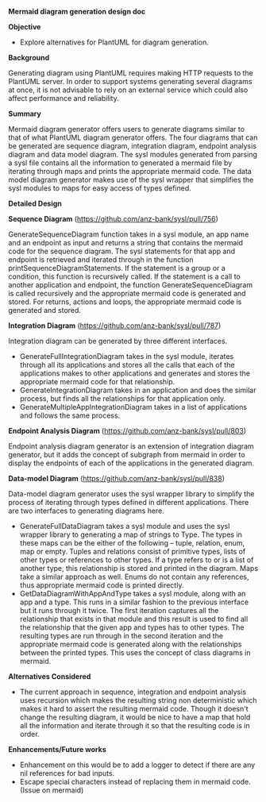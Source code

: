 **Mermaid diagram generation design doc**

**Objective**

- Explore alternatives for PlantUML for diagram generation.

**Background**

Generating diagram using PlantUML requires making HTTP requests to the PlantUML server. In order to support systems generating several diagrams at once, it is not advisable to rely on an external service which could also affect performance and reliability.

**Summary**

Mermaid diagram generator offers users to generate diagrams similar to that of what PlantUML diagram generator offers. The four diagrams that can be generated are sequence diagram, integration diagram, endpoint analysis diagram and data model diagram. The sysl modules generated from parsing a sysl file contains all the information to generated a mermaid file by iterating through maps and prints the appropriate mermaid code. The data model diagram generator makes use of the sysl wrapper that simplifies the sysl modules to maps for easy access of types defined.

**Detailed Design**

**Sequence Diagram** (https://github.com/anz-bank/sysl/pull/756)

GenerateSequenceDiagram function takes in a sysl module, an app name and an endpoint as input and returns a string that contains the mermaid code for the sequence diagram. The sysl statements for that app and endpoint is retrieved and iterated through in the function printSequenceDiagramStatements. If the statement is a group or a condition, this function is recursively called. If the statement is a call to another application and endpoint, the function GenerateSequenceDiagram is called recursively and the appropriate mermaid code is generated and stored. For returns, actions and loops, the appropriate mermaid code is generated and stored.

**Integration Diagram** (https://github.com/anz-bank/sysl/pull/787)

Integration diagram can be generated by three different interfaces.

- GenerateFullIntegrationDiagram takes in the sysl module, iterates through all its applications and stores all the calls that each of the applications makes to other applications and generates and stores the appropriate mermaid code for that relationship.
- GenerateIntegrationDiagram takes in an application and does the similar process, but finds all the relationships for that application only.
- GenerateMultipleAppIntegrationDiagram takes in a list of applications and follows the same process.

**Endpoint Analysis Diagram** (https://github.com/anz-bank/sysl/pull/803)

Endpoint analysis diagram generator is an extension of integration diagram generator, but it adds the concept of subgraph from mermaid in order to display the endpoints of each of the applications in the generated diagram.

**Data-model Diagram** (https://github.com/anz-bank/sysl/pull/838)

Data-model diagram generator uses the sysl wrapper library to simplify the process of iterating through types defined in different applications. There are two interfaces to generating diagrams here.

- GenerateFullDataDiagram takes a sysl module and uses the sysl wrapper library to generating a map of strings to Type. The types in these maps can be the either of the following – tuple, relation, enum, map or empty. Tuples and relations consist of primitive types, lists of other types or references to other types. If a type refers to or is a list of another type, this relationship is stored and printed in the diagram. Maps take a similar approach as well. Enums do not contain any references, thus appropriate mermaid code is printed directly.
- GetDataDiagramWithAppAndType takes a sysl module, along with an app and a type. This runs in a similar fashion to the previous interface but it runs through it twice. The first iteration captures all the relationship that exists in that module and this result is used to find all the relationship that the given app and types has to other types. The resulting types are run through in the second iteration and the appropriate mermaid code is generated along with the relationships between the printed types. This uses the concept of class diagrams in mermaid.

**Alternatives Considered**

- The current approach in sequence, integration and endpoint analysis uses recursion which makes the resulting string non deterministic which makes it hard to assert the resulting mermaid code. Though it doesn't change the resulting diagram, it would be nice to have a map that hold all the information and iterate through it so that the resulting code is in order.

**Enhancements/Future works**

- Enhancement on this would be to add a logger to detect if there are any nil references for bad inputs.
- Escape special characters instead of replacing them in mermaid code. (Issue on mermaid)